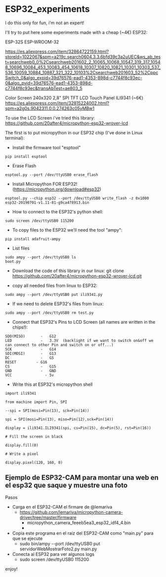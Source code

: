 # ESP32_experiments

I do this only for fun, i'm not an expert!

I'll try to put here some experiments made with a cheap (~4€) ESP32:

ESP-32S ESP-WROOM-32

https://es.aliexpress.com/item/32864722159.html?storeId=1022067&spm=a219c.search0604.3.3.6bfd39c3a2uUEC&ws_ab_test=searchweb0_0%2Csearchweb201602_2_10065_10068_10547_319_317_10548_10696_10084_453_10083_454_10618_10307_10820_10821_10301_10303_537_536_10059_10884_10887_321_322_10103%2Csearchweb201603_52%2CppcSwitch_0&algo_expid=39d76576-ead1-4353-898d-c7744f8c93ec-0&algo_pvid=39d76576-ead1-4353-898d-c7744f8c93ec&transAbTest=ae803_5

Color Screen 240x320 2,8"   SPI TFT LCD Touch Panel  ILI9341  (~6€)
https://es.aliexpress.com/item/32815224002.html?spm=a2g0s.9042311.0.0.274263c05yMBw1


To use the LCD Screen i've tried this library:
https://github.com/20after4/micropython-esp32-wrover-lcd


The first is to put micropython in our ESP32 chip (I've done in Linux terminal):
- Install the firmware tool "esptool"
```
pip install esptool
```

- Erase Flash
```
esptool.py --port /dev/ttyUSB0 erase_flash
```
- Install Micropython FOR ESP32! (https://micropython.org/download#esp32)
```
esptool.py --chip esp32 --port /dev/ttyUSB0 write_flash -z 0x1000 esp32-20190701-v1.11-81-g9ca478913.bin
```
- How to connect to the ESP32's python shell:
```
sudo screen /dev/ttyUSB0 115200
```

- To copy files to the ESP32 we'll need the tool "ampy":
```
pip install adafruit-ampy
```
- List files
```
sudo ampy --port /dev/ttyUSB0 ls
boot.py
```

- Download the code of this library in our linux:
git clone https://github.com/20after4/micropython-esp32-wrover-lcd.git


- copy all needed files from linux to ESP32:
```
sudo ampy --port /dev/ttyUSB0 put ili9341.py
```

- If we need to delete ESP32's  files from linux:
```
sudo ampy --port /dev/ttyUSB0 rm test.py
```

- Connect that ESP32's Pins to LCD Screen (all names are written in the chips!):
```
SDO(MISO)		-	G12
LED			    -	3.3V  (backlight if we want to switch on&off we can connect to other Pin and switch on or off...)
SCK			    -	G14
SDI(MOSI)		-	G13
DC			    -	G5
RESET 		  -	G16
CS			    -	G15
GND			    -	GND
VCC 			  -	5v
```

- Write this at ESP32's micropython shell
```
import ili9341

from machine import Pin, SPI

--spi = SPI(mosi=Pin(13), sck=Pin(14))

spi = SPI(mosi=Pin(13), miso=Pin(12),sck=Pin(14))

display = ili9341.ILI9341(spi, cs=Pin(15), dc=Pin(5), rst=Pin(16))

# Fill the screen in black

display.fill(0)

# Write a pixel

display.pixel(120, 160, 0)
```


## Ejemplo de ESP32-CAM para montar una web en el esp32 que saque y muestre una foto

Pasos 
- Carga en el ESP32-CAM el firmare de @lemariva
  - https://github.com/lemariva/micropython-camera-driver/tree/master/firmware
    - micropython_camera_feeeb5ea3_esp32_idf4_4.bin
    - 
- Copia este programa en el raíz del ESP32-CAM como "main.py" para que se ejecute
  - sudo bin/ampy --port /dev/ttyUSB0 put servidorWebMostrarFoto2.py main.py
- Conecta al ESP32 para ver algunos logs
  - sudo screen /dev/ttyUSB0 115200
 



enjoy!
